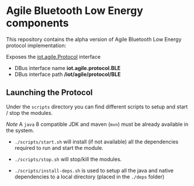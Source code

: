 <!--
# Copyright (C) 2017 Create-Net / FBK.
# All rights reserved. This program and the accompanying materials
# are made available under the terms of the Eclipse Public License v1.0
# which accompanies this distribution, and is available at
# http://www.eclipse.org/legal/epl-v10.html
# 
# Contributors:
#     Create-Net / FBK - initial API and implementation
-->

Agile Bluetooth Low Energy components
===

This repository contains the alpha version of Agile Bluetooth Low Energy protocol implementation:


Exposes the [iot.agile.Protocol](http://agile-iot.github.io/agile-api-spec/docs/html/api.html#iot_agile_Protocol) interface

- DBus interface name **iot.agile.protocol.BLE**
- DBus interface path **/iot/agile/protocol/BLE**

Launching the Protocol
---

Under the `scripts` directory you can find different scripts to setup and start / stop the modules.

*Note* A `java` 8 compatible JDK and maven (`mvn`) must be already available in the system.

- `./scripts/start.sh` will install (if not available) all the dependencies required to run and start the module.

- `./scripts/stop.sh` will stop/kill the modules.

-  `./scripts/install-deps.sh` is used to setup all the java and native dependencies to a local directory (placed in the `./deps` folder)
